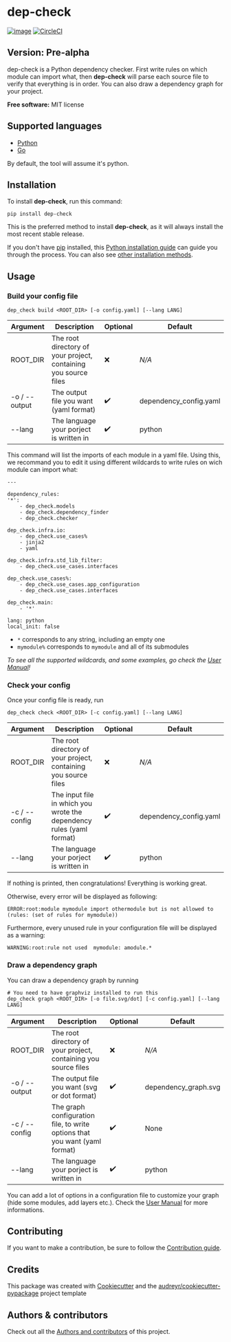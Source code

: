 # dep-check

[![image](https://img.shields.io/pypi/v/dep-check.svg)](https://pypi.python.org/pypi/dep-check) [![CircleCI](https://circleci.com/gh/lumapps/dep-check/tree/master.svg?style=svg)](https://circleci.com/gh/lumapps/dep-check/tree/master)

## Version: Pre-alpha

dep-check is a Python dependency checker. First write rules on which module can import what, then **dep-check** will parse each source file to verify that everything is in order. You can also draw a dependency graph for your project.

**Free software:** MIT license

## Supported languages

* [Python](https://www.python.org/)
* [Go](https://golang.org/)

By default, the tool will assume it's python.

## Installation

To install **dep-check**, run this command:

    pip install dep-check

This is the preferred method to install **dep-check**, as it will always
install the most recent stable release.

If you don't have [pip](https://pip.pypa.io) installed, this [Python installation guide](http://docs.python-guide.org/en/latest/starting/installation/) can guide you through the process.
You can also see [other installation methods](https://github.com/lumapps/dep-check/blob/master/doc/installation.md).

## Usage

### Build your config file

    dep_check build <ROOT_DIR> [-o config.yaml] [--lang LANG]

Argument | Description | Optional | Default
-------- | ----------- | -------- | -------
ROOT_DIR | The root directory of your project, containing you source files | :x: | *N/A*
-o / --output | The output file you want (yaml format) | :heavy_check_mark: | dependency_config.yaml
--lang | The language your porject is written in | :heavy_check_mark: | python

This command will list the imports of each module in a yaml file. Using this, we recommand you to edit it using different wildcards to write rules on wich module can import what:

    ---

    dependency_rules:
    '*':
        - dep_check.models
        - dep_check.dependency_finder
        - dep_check.checker

    dep_check.infra.io:
        - dep_check.use_cases%
        - jinja2
        - yaml

    dep_check.infra.std_lib_filter:
        - dep_check.use_cases.interfaces

    dep_check.use_cases%:
        - dep_check.use_cases.app_configuration
        - dep_check.use_cases.interfaces

    dep_check.main:
        - '*'

    lang: python
    local_init: false

* `*` corresponds to any string, including an empty one
* `mymodule%` corresponds to `mymodule` and all of its submodules

*To see all the supported wildcards, and some examples, go check the [User Manual](https://github.com/lumapps/dep-check/blob/master/doc/usage.md#writing-your-own-configuration-file)!*

### Check your config

Once your config file is ready, run

    dep_check check <ROOT_DIR> [-c config.yaml] [--lang LANG]

Argument | Description | Optional | Default
-------- | ----------- | -------- | -------
ROOT_DIR | The root directory of your project, containing you source files | :x: | *N/A*
-c / --config | The input file in which you wrote the dependency rules (yaml format) | :heavy_check_mark: | dependency_config.yaml
--lang | The language your porject is written in | :heavy_check_mark: | python

If nothing is printed, then congratulations! Everything is working great.

Otherwise, every error will be displayed as following:

    ERROR:root:module mymodule import othermodule but is not allowed to (rules: (set of rules for mymodule))

Furthermore, every unused rule in your configuration file will be displayed as a warning:

    WARNING:root:rule not used  mymodule: amodule.*

### Draw a dependency graph

You can draw a dependency graph by running

    # You need to have graphviz installed to run this
    dep_check graph <ROOT_DIR> [-o file.svg/dot] [-c config.yaml] [--lang LANG]

Argument | Description | Optional | Default
-------- | ----------- | -------- | -------
ROOT_DIR | The root directory of your project, containing you source files | :x: | *N/A*
-o / --output | The output file you want (svg or dot format) | :heavy_check_mark: | dependency_graph.svg
-c / --config | The graph configuration file, to write options that you want (yaml format) | :heavy_check_mark:| None
--lang | The language your porject is written in | :heavy_check_mark: | python

You can add a lot of options in a configuration file to customize your graph (hide some modules, add layers etc.). Check the [User Manual](https://github.com/lumapps/dep-check/blob/master/doc/usage.md#adding-options) for more informations.

## Contributing

If you want to make a contribution, be sure to follow the [Contribution guide](https://github.com/lumapps/dep-check/blob/master/doc/contributing.md).

## Credits

This package was created with [Cookiecutter](https://github.com/audreyr/cookiecutter) and the
[audreyr/cookiecutter-pypackage](https://github.com/audreyr/cookiecutter-pypackage) project template

## Authors & contributors

Check out all the [Authors and contributors](https://github.com/lumapps/dep-check/blob/master/doc/authors.md) of this project.
